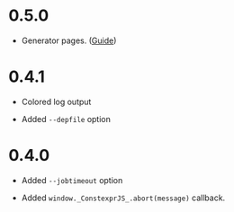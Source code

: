 # 0.5.0

* Generator pages. ([Guide](https://fctorial.github.io/posts/constexprjs_generator_pages.html))

# 0.4.1

* Colored log output

* Added `--depfile` option

# 0.4.0

* Added `--jobtimeout` option

* Added `window._ConstexprJS_.abort(message)` callback.
